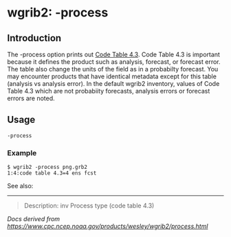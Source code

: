 # wgrib2: -process

## Introduction

The -process option prints out
[Code Table 4.3](https://www.nco.ncep.noaa.gov/pmb/docs/grib2/grib2_table4-3.shtml). Code Table 4.3 is important because it defines
the product such as analysis, forecast, or forecast error. The
table also change the units of the field as in a probabilty forecast.
You may encounter products that have identical metadata
except for this table (analysis vs analysis error). In the default
wgrib2 inventory, values of Code Table 4.3 which are not
probabiity forecasts, analysis errors or forecast errors are noted.

## Usage

```
-process
```

### Example

```
$ wgrib2 -process png.grb2
1:4:code table 4.3=4 ens fcst
```

See also:

---

> Description: inv Process type (code table 4.3)

_Docs derived from <https://www.cpc.ncep.noaa.gov/products/wesley/wgrib2/process.html>_
